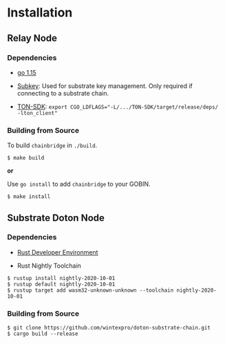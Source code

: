 # Installation

## Relay Node

### Dependencies

- [go 1.15](https://golang.org/dl/)

- [Subkey](https://github.com/paritytech/substrate): 
Used for substrate key management. Only required if connecting to a substrate chain.

- [TON-SDK](https://github.com/tonlabs/TON-SDK):  `export CGO_LDFLAGS="-L/.../TON-SDK/target/release/deps/ -lton_client"`

### Building from Source

To build `chainbridge` in `./build`.
```
$ make build
```

**or**

Use `go install` to add `chainbridge` to your GOBIN.

```
$ make install
```

## Substrate Doton Node

### Dependencies

- [Rust Developer Environment](https://substrate.dev/docs/en/knowledgebase/getting-started/)

- Rust Nightly Toolchain

```
$ rustup install nightly-2020-10-01
$ rustup default nightly-2020-10-01
$ rustup target add wasm32-unknown-unknown --toolchain nightly-2020-10-01
```

### Building from Source

```
$ git clone https://github.com/wintexpro/doton-substrate-chain.git
$ cargo build --release
```

